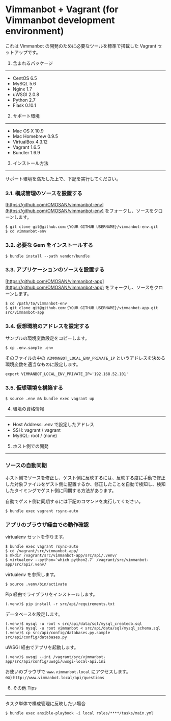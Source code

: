 Vimmanbot + Vagrant (for Vimmanbot development environment)
===========================================================


これは Vimmanbot の開発のために必要なツールを標準で搭載した Vagrant セットアップです。


1. 含まれるパッケージ
---------------------

- CentOS 6.5
- MySQL 5.6
- Nginx 1.7
- uWSGI 2.0.8
- Python 2.7
- Flask 0.10.1


2. サポート環境
---------------

- Mac OS X 10.9
- Mac Homebrew 0.9.5
- VirtualBox 4.3.12
- Vagrant 1.6.5
- Bundler 1.6.9


3. インストール方法
-------------------

サポート環境を満たした上で、下記を実行してください。


### 3.1. 構成管理のソースを設置する

[https://github.com/OMOSAN/vimmanbot-env](https://github.com/OMOSAN/vimmanbot-env) をフォークし、ソースをクローンします。

    $ git clone git@github.com:{YOUR GITHUB USERNAME}/vimmanbot-env.git
    $ cd vimmanbot-env


### 3.2. 必要な Gem をインストールする

    $ bundle install --path vendor/bundle


### 3.3. アプリケーションのソースを設置する

[https://github.com/OMOSAN/vimmanbot-app](https://github.com/OMOSAN/vimmanbot-app) をフォークし、ソースをクローンします。

    $ cd /path/to/vimmanbot-env
    $ git clone git@github.com:{YOUR GITHUB USERNAME}/vimmanbot-app.git src/vimmanbot-app


### 3.4. 仮想環境のアドレスを設定する

サンプルの環境変数設定をコピーします。

    $ cp .env.sample .env

そのファイルの中の `VIMMANBOT_LOCAL_ENV_PRIVATE_IP` というアドレスを決める環境変数を適当なものに設定します。

    export VIMMANBOT_LOCAL_ENV_PRIVATE_IP='192.168.52.101'


### 3.5. 仮想環境を構築する

    $ source .env && bundle exec vagrant up


4. 環境の資格情報
-----------------

- Host Address: .env で設定したアドレス
- SSH: vagrant / vagrant
- MySQL: root / (none)


5. ホスト側での開発
-------------------

### ソースの自動同期

ホスト側でソースを修正し、ゲスト側に反映するには、反映する度に手動で修正した対象ファイルをゲスト側に配置するか、修正したことを自動で検知し、検知したタイミングでゲスト側に同期する方法があります。

自動でゲスト側に同期するには下記のコマンドを実行してください。

    $ bundle exec vagrant rsync-auto


### アプリのブラウザ経由での動作確認

virtualenv セットを作ります。

    $ bundle exec vagrant rsync-auto
    $ cd /vagrant/src/vimmanbot-app/
    $ mkdir /vagrant/src/vimmanbot-app/src/api/.venv/
    $ virtualenv --python=`which python2.7` /vagrant/src/vimmanbot-app/src/api/.venv/

virtualenv を参照します。

    $ source .venv/bin/activate

Pip 経由でライブラリをインストールします。

    (.venv)$ pip install -r src/api/requirements.txt

データベースを設定します。

    (.venv)$ mysql -u root < src/api/data/sql/mysql_createdb.sql
    (.venv)$ mysql -u root vimmanbot < src/api/data/sql/mysql_schema.sql
    (.venv)$ cp src/api/config/databases.py.sample src/api/config/databases.py

uWSGI 経由でアプリを起動します。

    (.venv)$ uwsgi --ini /vagrant/src/vimmanbot-app/src/api/config/uwsgi/uwsgi-local-api.ini

お使いのブラウザで `www.vimmanbot.local` にアクセスします。  
ex) `http://www.vimmanbot.local/api/questions`


6. その他 Tips
--------------

タスク単体で構成管理に反映したい場合

    $ bundle exec ansible-playbook -i local roles/****/tasks/main.yml


